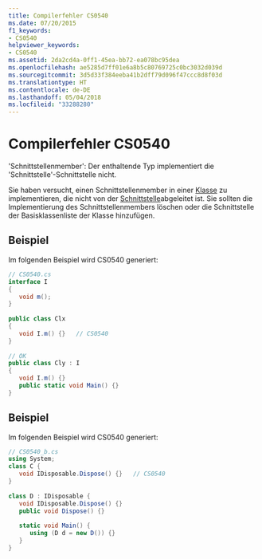 ```yaml
---
title: Compilerfehler CS0540
ms.date: 07/20/2015
f1_keywords:
- CS0540
helpviewer_keywords:
- CS0540
ms.assetid: 2da2cd4a-0ff1-45ea-bb72-ea078bc95dea
ms.openlocfilehash: ae5285d7ff01e6a8b5c80769725c0bc3032d039d
ms.sourcegitcommit: 3d5d33f384eeba41b2dff79d096f47ccc8d8f03d
ms.translationtype: HT
ms.contentlocale: de-DE
ms.lasthandoff: 05/04/2018
ms.locfileid: "33288280"
---
```

# <a name="compiler-error-cs0540"></a>Compilerfehler CS0540
'Schnittstellenmember': Der enthaltende Typ implementiert die 'Schnittstelle'-Schnittstelle nicht.  
  
 Sie haben versucht, einen Schnittstellenmember in einer [Klasse](../../csharp/language-reference/keywords/class.md) zu implementieren, die nicht von der [Schnittstelle](../../csharp/language-reference/keywords/interface.md)abgeleitet ist. Sie sollten die Implementierung des Schnittstellenmembers löschen oder die Schnittstelle der Basisklassenliste der Klasse hinzufügen.  
  
## <a name="example"></a>Beispiel  
 Im folgenden Beispiel wird CS0540 generiert:  
  
```csharp  
// CS0540.cs  
interface I  
{  
   void m();  
}  
  
public class Clx  
{  
   void I.m() {}   // CS0540  
}  
  
// OK  
public class Cly : I  
{  
   void I.m() {}  
   public static void Main() {}  
}  
```  
  
## <a name="example"></a>Beispiel  
 Im folgenden Beispiel wird CS0540 generiert:  
  
```csharp  
// CS0540_b.cs  
using System;  
class C {  
   void IDisposable.Dispose() {}   // CS0540  
}  
  
class D : IDisposable {  
   void IDisposable.Dispose() {}  
   public void Dispose() {}  
  
   static void Main() {  
      using (D d = new D()) {}  
   }  
}  
```
